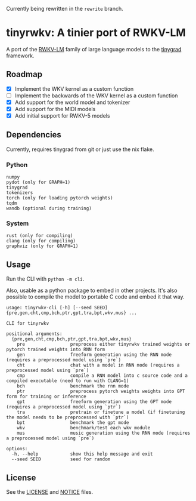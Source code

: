 Currently being rewritten in the `rewrite` branch.

# tinyrwkv: A tinier port of RWKV-LM

A port of the [RWKV-LM](https://github.com/BlinkDL/RWKV-LM) family of large language models to the [tinygrad](https://tinygrad.org/) framework.

## Roadmap

- [x] Implement the WKV kernel as a custom function
- [ ] Implement the backwards of the WKV kernel as a custom function
- [x] Add support for the world model and tokenizer
- [x] Add support for the MIDI models
- [x] Add initial support for RWKV-5 models

## Dependencies

Currently, requires tinygrad from git or just use the nix flake.

### Python
```
numpy
pydot (only for GRAPH=1)
tinygrad
tokenizers
torch (only for loading pytorch weights)
tqdm
wandb (optional during training)
```

### System
```
rust (only for compiling)
clang (only for compiling)
graphviz (only for GRAPH=1)
```

## Usage

Run the CLI with `python -m cli`.

Also, usable as a python package to embed in other projects. It's also possible to compile the model to portable C code and embed it that way.

```
usage: tinyrwkv-cli [-h] [--seed SEED] {pre,gen,cht,cmp,bch,ptr,gpt,tra,bpt,wkv,mus} ...

CLI for tinyrwkv

positional arguments:
  {pre,gen,cht,cmp,bch,ptr,gpt,tra,bpt,wkv,mus}
    pre                 preprocess either tinyrwkv trained weights or pytorch trained weights into RNN form
    gen                 freeform generation using the RNN mode (requires a preprocessed model using `pre`)
    cht                 chat with a model in RNN mode (requires a preprocessed model using `pre`)
    cmp                 compile a RNN model into c source code and a compiled executable (need to run with CLANG=1)
    bch                 benchmark the rnn mode
    ptr                 preprocess pytorch weights weights into GPT form for training or inference
    gpt                 freeform generation using the GPT mode (requires a preprocessed model using `ptr`)
    tra                 pretrain or finetune a model (if finetuning the model needs to be preprocessed with `ptr`)
    bpt                 benchmark the gpt mode
    wkv                 benchmark/test each wkv module
    mus                 music generation using the RNN mode (requires a preprocessed model using `pre`)

options:
  -h, --help            show this help message and exit
  --seed SEED           seed for random
```

## License

See the [LICENSE](./LICENSE) and [NOTICE](./NOTICE) files.
